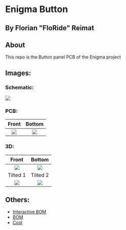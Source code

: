 # Enigma Button

## By Florian "FloRide" Reimat

## About

This repo is the Button panel PCB of the Enigma project

## Images:

### Schematic:

![](View/schematics/Enigma_Button-schematic.svg)

### PCB:

|                Front                |               Bottom               |
| :---------------------------------: | :--------------------------------: |
| ![](View/pcb/Enigma_Button-top.jpg) | ![](View/pcb/KibotTest-bottom.jpg) |

### 3D:

|                  Front                  |                Bottom                |
| :-------------------------------------: | :----------------------------------: |
|  ![](View/3D/Enigma_Button-3D_top.png)  | ![](View/3D/KibotTest-3D_bottom.png) |
|                Tilted 1                 |               Tilted 2               |
| ![](View/3D/Enigma_Button-tilted-1.png) | ![](View/3D/KibotTest-tilted-2.png)  |

## Others:

- [Interactive BOM](Export/ibom/Enigma_Button-ibom.html)
- [BOM](Export/bom/Enigma_Button-bom.csv)
- [Cost](Export/cost/Enigma_Button-kicost.xlsx)
